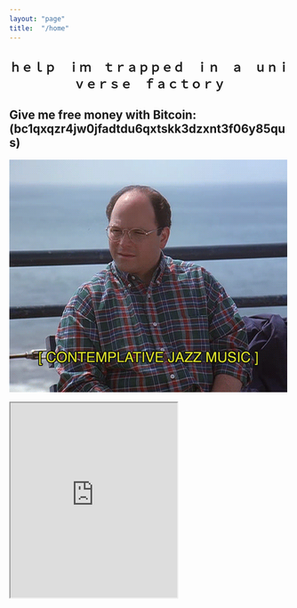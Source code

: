 ```yaml
---
layout: "page"
title:  "/home"
---
```


## <center>ｈｅｌｐ　ｉｍ　ｔｒａｐｐｅｄ　ｉｎ　ａ　ｕｎｉｖｅｒｓｅ　ｆａｃｔｏｒｙ
## <a href="bitcoin:bc1qxqzr4jw0jfadtdu6qxtskk3dzxnt3f06y85qus?message=Donate&time=1586450829"></a>Give me free money with Bitcoin:</a> (bc1qxqzr4jw0jfadtdu6qxtskk3dzxnt3f06y85qus)</center>
![](/assets/1559181471128.gif)

<iframe allowfullscreen sandbox="allow-top-navigation allow-scripts" width="300" height="350" src="https://www.mastofeed.com/apiv2/feed?userurl=https%3A%2F%2Fmastodon.social%2Fusers%2Fcflag&theme=dark&size=85&header=true&replies=true&boosts=true"></iframe>

